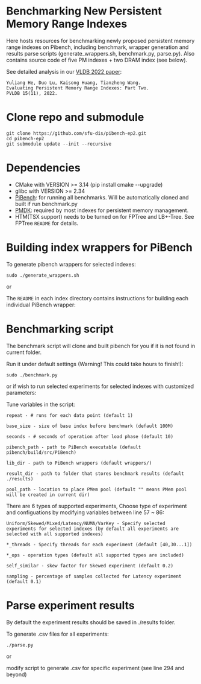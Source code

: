 # Benchmarking New Persistent Memory Range Indexes

Here hosts resources for benchmarking newly proposed persistent memory range indexes on Pibench, including benchmark, wrapper generation and results parse scripts (generate_wrappers.sh, benchmark.py, parse.py). Also contains source code of five PM indexes + two DRAM index (see below).

See detailed analysis in our [VLDB 2022 paper](https://www.cs.sfu.ca/~tzwang/pibench-ep2.pdf):
```
Yuliang He, Duo Lu, Kaisong Huang, Tianzheng Wang.
Evaluating Persistent Memory Range Indexes: Part Two.
PVLDB 15(11), 2022.
```

# Clone repo and submodule
```
git clone https://github.com/sfu-dis/pibench-ep2.git
cd pibench-ep2
git submodule update --init --recursive
```

# Dependencies
* CMake with VERSION >= 3.14 (pip install cmake --upgrade)
* glibc with VERSION >= 2.34
* [PiBench](https://github.com/sfu-dis/pibench.git): for running all benchmarks. Will be automatically cloned and built if run benchmark.py
* [PMDK](https://pmem.io/pmdk/): required by most indexes for persistent memory management.
* HTM(TSX support) needs to be turned on for FPTree and LB+-Tree. See FPTree `README` for details.


# Building index wrappers for PiBench
To generate pibench wrappers for selected indexes:
```
sudo ./generate_wrappers.sh 
```

or

The `README` in each index directory contains instructions for building each individual PiBench wrapper:


# Benchmarking script
The benchmark script will clone and built pibench for you if it is not found in current folder.

Run it under default settings (Warning! This could take hours to finish!):
```
sudo ./benchmark.py
```

or if wish to run selected experiments for selected indexes with customized parameters:

Tune variables in the script:
```
repeat - # runs for each data point (default 1)

base_size - size of base index before benchmark (default 100M)

seconds - # seconds of operation after load phase (default 10) 

pibench_path - path to PiBench executable (default pibench/build/src/PiBench)

lib_dir - path to PiBench wrappers (default wrappers/)

result_dir - path to folder that stores benchmark results (default ./results)

pool_path - location to place PMem pool (default "" means PMem pool will be created in current dir)

```

There are 6 types of supported experiments, Choose type of experiment and configuations by modifying variables between line 57 ~ 86:
```
Uniform/Skewed/Mixed/Latency/NUMA/VarKey - Specify selected experiments for selected indexes (by default all experiments are selected with all supported indexes)

*_threads - Specify threads for each experiment (default [40,30...1])

*_ops - operation types (default all supported types are included)

self_similar - skew factor for Skewed experiment (default 0.2)

sampling - percentage of samples collected for Latency experiment (default 0.1)

```


# Parse experiment results
By default the experiment results should be saved in ./results folder.

To generate .csv files for all experiments:
```
./parse.py
```

or

modify script to generate .csv for specific experiment (see line 294 and beyond)
